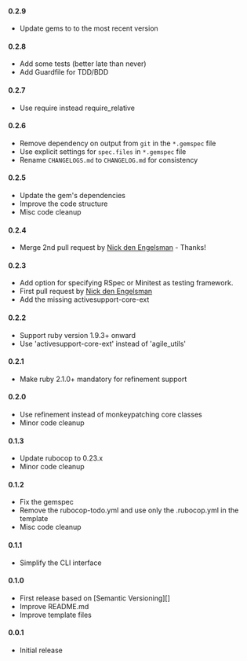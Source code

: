 #### 0.2.9

- Update gems to to the most recent version

#### 0.2.8

- Add some tests (better late than never)
- Add Guardfile for TDD/BDD

#### 0.2.7

- Use require instead require_relative

#### 0.2.6

 - Remove dependency on output from `git` in the `*.gemspec` file
 - Use explicit settings for `spec.files` in `*.gemspec` file
 - Rename `CHANGELOGS.md` to `CHANGELOG.md` for consistency

#### 0.2.5

- Update the gem's dependencies
- Improve the code structure
- Misc code cleanup

#### 0.2.4

- Merge 2nd pull request by [Nick den Engelsman][] - Thanks!

#### 0.2.3

- Add option for specifying RSpec or Minitest as testing framework.
- First pull request by [Nick den Engelsman][]
- Add the missing activesupport-core-ext

#### 0.2.2

- Support ruby version 1.9.3+ onward
- Use 'activesupport-core-ext' instead of 'agile_utils'

#### 0.2.1

- Make ruby 2.1.0+ mandatory for refinement support

#### 0.2.0

- Use refinement instead of monkeypatching core classes
- Minor code cleanup

#### 0.1.3

- Update rubocop to 0.23.x
- Minor code cleanup

#### 0.1.2

- Fix the gemspec
- Remove the rubocop-todo.yml and use only the .rubocop.yml in the template
- Misc code cleanup

#### 0.1.1

- Simplify the CLI interface

#### 0.1.0

- First release based on [Semantic Versioning][]
- Improve README.md
- Improve template files

#### 0.0.1

- Initial release

[Symantic Versioning]: http://semver.org
[Nick den Engelsman]: https://github.com/nicka
